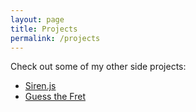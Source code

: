 ```yaml
---
layout: page
title: Projects
permalink: /projects
---
```


Check out some of my other side projects:

- [Siren.js](https://siren-js.github.io)
- [Guess the Fret](https://dillonredding.github.io/guess-the-fret)
